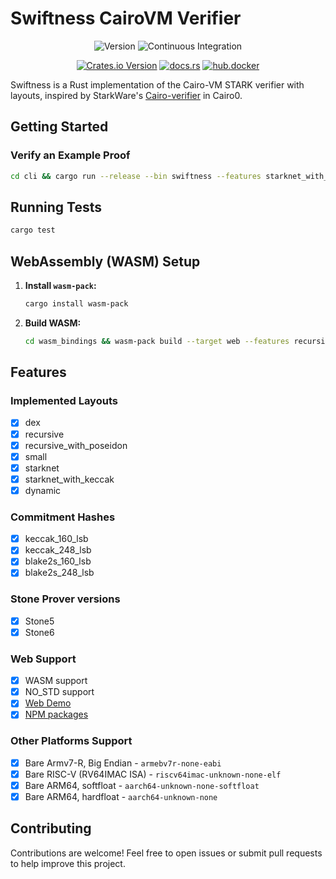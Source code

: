 # Swiftness CairoVM Verifier

<div align="center">

![Version](https://img.shields.io/badge/v0.1.0-green?style=flat-square&logo=git&logoColor=white&label=version)
![Continuous Integration](https://img.shields.io/github/actions/workflow/status/iosis-tech/swiftness/ci.yml?style=flat-square&logo=githubactions&logoColor=white&label=Continuous%20Integration)

[![Crates.io Version](https://img.shields.io/crates/v/swiftness?style=flat-square&logo=lootcrate)](https://crates.io/crates/swiftness)
[![docs.rs](https://img.shields.io/docsrs/swiftness?style=flat-square&logo=docsdotrs)](https://docs.rs/swiftness/)
[![hub.docker](https://img.shields.io/docker/pulls/okm165/swiftness?style=flat-square&logo=docker&logoColor=white&label=docker)](https://hub.docker.com/repository/docker/okm165/swiftness/tags)

</div>

Swiftness is a Rust implementation of the Cairo-VM STARK verifier with layouts, inspired by StarkWare's [Cairo-verifier](https://github.com/starkware-libs/cairo-lang) in Cairo0.

## Getting Started

### Verify an Example Proof
   ```sh
   cd cli && cargo run --release --bin swiftness --features starknet_with_keccak,keccak_160_lsb,stone5 --no-default-features -- --proof ../examples/proofs/starknet_with_keccak/cairo0_stone5_example_proof.json
   ```

## Running Tests

```sh
cargo test
```

## WebAssembly (WASM) Setup

1. **Install `wasm-pack`:**

   ```sh
   cargo install wasm-pack
   ```

2. **Build WASM:**

   ```sh
   cd wasm_bindings && wasm-pack build --target web --features recursive_with_poseidon,blake2s_248_lsb,stone5 --no-default-features
   ```

## Features

### Implemented Layouts

- [x] dex
- [x] recursive
- [x] recursive_with_poseidon
- [x] small
- [x] starknet
- [x] starknet_with_keccak
- [x] dynamic

### Commitment Hashes

- [x] keccak_160_lsb
- [x] keccak_248_lsb
- [x] blake2s_160_lsb
- [x] blake2s_248_lsb

### Stone Prover versions

- [x] Stone5
- [x] Stone6

### Web Support

- [x] WASM support
- [x] NO_STD support
- [x] [Web Demo](https://demo.swiftness.iosis.tech/)
- [x] [NPM packages](https://www.npmjs.com/search?q=swiftness)

### Other Platforms Support

- [x] Bare Armv7-R, Big Endian - `armebv7r-none-eabi`
- [x] Bare RISC-V (RV64IMAC ISA) - `riscv64imac-unknown-none-elf`
- [x] Bare ARM64, softfloat - `aarch64-unknown-none-softfloat`
- [x] Bare ARM64, hardfloat - `aarch64-unknown-none`

## Contributing

Contributions are welcome! Feel free to open issues or submit pull requests to help improve this project.
